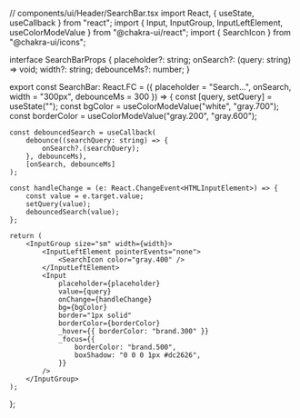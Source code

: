 // components/ui/Header/SearchBar.tsx
import React, { useState, useCallback } from "react";
import { Input, InputGroup, InputLeftElement, useColorModeValue } from "@chakra-ui/react";
import { SearchIcon } from "@chakra-ui/icons";

interface SearchBarProps {
    placeholder?: string;
    onSearch?: (query: string) => void;
    width?: string;
    debounceMs?: number;
}

export const SearchBar: React.FC<SearchBarProps> = ({ placeholder = "Search...", onSearch, width = "300px", debounceMs = 300 }) => {
    const [query, setQuery] = useState("");
    const bgColor = useColorModeValue("white", "gray.700");
    const borderColor = useColorModeValue("gray.200", "gray.600");

    const debouncedSearch = useCallback(
        debounce((searchQuery: string) => {
            onSearch?.(searchQuery);
        }, debounceMs),
        [onSearch, debounceMs]
    );

    const handleChange = (e: React.ChangeEvent<HTMLInputElement>) => {
        const value = e.target.value;
        setQuery(value);
        debouncedSearch(value);
    };

    return (
        <InputGroup size="sm" width={width}>
            <InputLeftElement pointerEvents="none">
                <SearchIcon color="gray.400" />
            </InputLeftElement>
            <Input
                placeholder={placeholder}
                value={query}
                onChange={handleChange}
                bg={bgColor}
                border="1px solid"
                borderColor={borderColor}
                _hover={{ borderColor: "brand.300" }}
                _focus={{
                    borderColor: "brand.500",
                    boxShadow: "0 0 0 1px #dc2626",
                }}
            />
        </InputGroup>
    );
};
